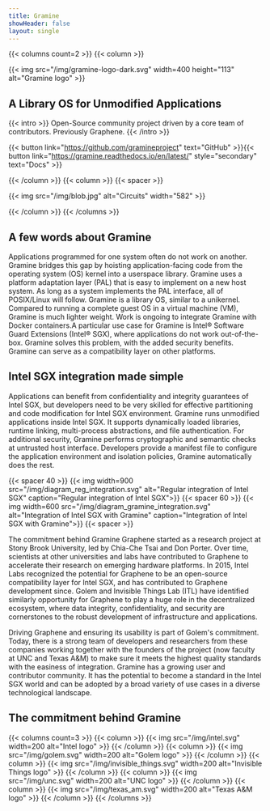 ```yaml
---
title: Gramine
showHeader: false
layout: single
---
```

{{< columns count=2 >}}
{{< column >}}

{{< img src="/img/gramine-logo-dark.svg" width=400 height="113" alt="Gramine logo" >}}

## A Library OS for Unmodified Applications

{{< intro >}}
Open-Source community project driven by a core team of contributors. Previously Graphene.
{{< /intro >}}

{{< button link="https://github.com/gramineproject" text="GitHub" >}}{{< button link="https://gramine.readthedocs.io/en/latest/" style="secondary" text="Docs" >}}

{{< /column >}}
{{< column >}}
{{< spacer >}}

{{< img src="/img/blob.jpg" alt="Circuits" width="582" >}}

{{< /column >}}
{{< /columns >}}

## A few words about Gramine

Applications programmed for one system often do not work on another. Gramine bridges this gap by hoisting application-facing code from the operating system (OS) kernel into a userspace library. Gramine uses a platform adaptation layer (PAL) that is easy to implement on a new host system. As long as a system implements the PAL interface, all of POSIX/Linux will follow. Gramine is a library OS, similar to a unikernel. Compared to running a complete guest OS in a virtual machine (VM), Gramine is much lighter weight. Work is ongoing to integrate Gramine with Docker containers.A particular use case for Gramine is Intel® Software Guard Extensions (Intel® SGX), where applications do not work out-of-the-box. Gramine solves this problem, with the added security benefits. Gramine can serve as a compatibility layer on other platforms.

## Intel SGX integration made simple

Applications can benefit from confidentiality and integrity guarantees of Intel SGX, but developers need to be very skilled for effective partitioning and code modification for Intel SGX environment. Gramine runs unmodified applications inside Intel SGX. It supports dynamically loaded libraries, runtime linking, multi-process abstractions, and file authentication. For additional security, Gramine performs cryptographic and semantic checks at untrusted host interface. Developers provide a manifest file to configure the application environment and isolation policies, Gramine automatically does the rest.

{{< spacer 40 >}}
{{< img width=900 src="/img/diagram_reg_integration.svg" alt="Regular integration of Intel SGX" caption="Regular integration of Intel SGX">}}
{{< spacer 60 >}}
{{< img width=600 src="/img/diagram_gramine_integration.svg" alt="Integration of Intel SGX with Gramine" caption="Integration of Intel SGX with Gramine">}}
{{< spacer >}}

The commitment behind Gramine Graphene started as a research project at Stony Brook University, led by Chia-Che Tsai and Don Porter. Over time, scientists at other universities and labs have contributed to Graphene to accelerate their research on emerging hardware platforms. In 2015, Intel Labs recognized the potential for Graphene to be an open-source compatibility layer for Intel SGX, and has contributed to Graphene development since. Golem and Invisible Things Lab (ITL) have identified similarly opportunity for Graphene to play a huge role in the decentralized ecosystem, where data integrity, confidentiality, and security are cornerstones to the robust development of infrastructure and applications.

Driving Graphene and ensuring its usability is part of Golem's commitment. Today, there is a strong team of developers and researchers from these companies working together with the founders of the project (now faculty at UNC and Texas A&M) to make sure it meets the highest quality standards with the easiness of integration. Gramine has a growing user and contributor community. It has the potential to become a standard in the Intel SGX world and can be adopted by a broad variety of use cases in a diverse technological landscape.

## The commitment behind Gramine

{{< columns count=3 >}}
{{< column >}}
{{< img src="/img/intel.svg" width=200 alt="Intel logo" >}}
{{< /column >}}
{{< column >}}
{{< img src="/img/golem.svg" width=200 alt="Golem logo" >}}
{{< /column >}}
{{< column >}}
{{< img src="/img/invisible_things.svg" width=200 alt="Invisible Things logo" >}}
{{< /column >}}
{{< column >}}
{{< img src="/img/unc.svg" width=200 alt="UNC logo" >}}
{{< /column >}}
{{< column >}}
{{< img src="/img/texas_am.svg" width=200 alt="Texas A&M logo" >}}
{{< /column >}}
{{< /columns >}}